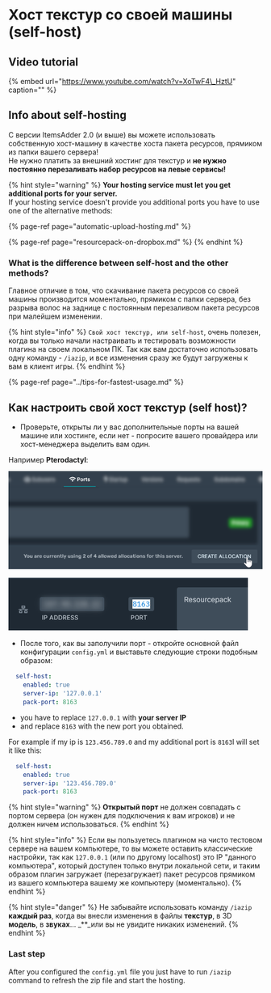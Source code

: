 # Хост текстур со своей машины \(self-host\)

## Video tutorial

{% embed url="https://www.youtube.com/watch?v=XoTwF4\_HztU" caption="" %}

## Info about self-hosting

С версии ItemsAdder 2.0 \(и выше\) вы можете использовать собственную хост-машину в качестве хоста пакета ресурсов, прямиком из папки вашего сервера!  
Не нужно платить за внешний хостинг для текстур и **не нужно постоянно перезаливать набор ресурсов на левые сервисы!**

{% hint style="warning" %}
**Your hosting service must let you get additional ports for your server.**  
If your hosting service doesn't provide you additional ports you have to use one of the alternative methods:

{% page-ref page="automatic-upload-hosting.md" %}

{% page-ref page="resourcepack-on-dropbox.md" %}
{% endhint %}

### What is the difference between self-host and the other methods?

Главное отличие в том, что скачивание пакета ресурсов со своей машины производится моментально, прямиком с папки сервера, без разрыва волос на заднице с постоянным перезаливом пакета ресурсов при малейшем изменении.

{% hint style="info" %}
`Свой хост текстур, или self-host`, очень полезен, когда вы только начали настраивать и тестировать возможности плагина на своем локальном ПК. Так как вам достаточно использовать одну команду - `/iazip`, и все изменения сразу же будут загружены к вам в клиент игры.
{% endhint %}

{% page-ref page="../tips-for-fastest-usage.md" %}

## Как настроить свой хост текстур \(self host\)?

* Проверьте, открыты ли у вас дополнительные порты на вашей машине или хостинге, если нет - попросите вашего провайдера или хост-менеджера выделить вам один.

Например **Pterodactyl**:

![](../../.gitbook/assets/immagine%20%28111%29.png)

![](../../.gitbook/assets/immagine%20%28105%29.png)

* После того, как вы заполучили порт - откройте основной файл конфигурации `config.yml` и выставьте следующие строки подобным образом:

```yaml
  self-host:
    enabled: true
    server-ip: '127.0.0.1'
    pack-port: 8163
```

* you have to replace `127.0.0.1` with **your server IP**
* and replace `8163` with the new port you obtained.

For example if my ip is `123.456.789.0` and my additional port is `8163`I will set it like this:

```yaml
  self-host:
    enabled: true
    server-ip: '123.456.789.0'
    pack-port: 8163
```

{% hint style="warning" %}
**Открытый порт** не должен совпадать с портом сервера \(он нужен для подключения к вам игроков\) и не должен ничем использоваться.
{% endhint %}

{% hint style="info" %}
Если вы пользуетесь плагином на чисто тестовом сервере на вашем компьютере, то вы можете оставить классические настройки, так как `127.0.0.1` \(или по другому localhost\) это IP "данного компьютера", который доступен только внутри локальной сети, и таким образом плагин загружает \(перезагружает\) пакет ресурсов прямиком из вашего компьютера вашему же компьютеру \(моментально\).
{% endhint %}

{% hint style="danger" %}
Не забывайте использовать команду `/iazip` **каждый раз**, когда вы внесли изменения в файлы **текстур**, в 3D **модель**, в **звуках**... _\*\*_или вы не увидите никаких изменений.
{% endhint %}

### Last step

After you configured the `config.yml` file you just have to run `/iazip` command to refresh the zip file and start the hosting.


